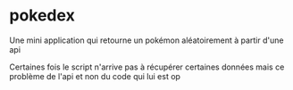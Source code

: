 # pokedex
Une mini application qui retourne un pokémon aléatoirement à partir d'une api

Certaines fois le script n'arrive pas à récupérer certaines données mais ce problème de l'api et non du code qui lui est op

